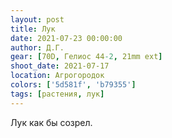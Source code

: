 ```yaml
---
layout: post
title: Лук
date: 2021-07-23 00:00:00
author: Д.Г.
gear: [70D, Гелиос 44-2, 21mm ext]
shoot_date: 2021-07-17
location: Агрогородок
colors: ['5d581f', 'b79355']
tags: [растения, лук]
---
```

Лук как бы созрел.
